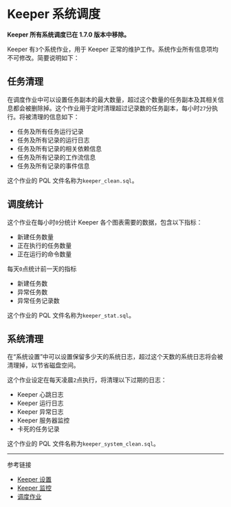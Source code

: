 # Keeper 系统调度

**Keeper 所有系统调度已在 1.7.0 版本中移除。**

Keeper 有`3`个系统作业，用于 Keeper 正常的维护工作。系统作业所有信息项均不可修改。简要说明如下：

## 任务清理

在调度作业中可以设置任务副本的最大数量，超过这个数量的任务副本及其相关信息都会被删除掉。这个作业用于定时清理超过记录数的任务副本，每小时`27`分执行。将被清理的信息如下：

* 任务及所有任务运行记录
* 任务及所有记录的运行日志
* 任务及所有记录的相关依赖信息
* 任务及所有记录的工作流信息
* 任务及所有记录的事件信息

这个作业的 PQL 文件名称为`keeper_clean.sql`。

## 调度统计

这个作业在每小时`0`分统计 Keeper 各个图表需要的数据，包含以下指标：

* 新建任务数量
* 正在执行的任务数量
* 正在运行的命令数量

每天`0`点统计前一天的指标

* 新建任务数
* 异常任务数
* 异常任务记录数

这个作业的 PQL 文件名称为`keeper_stat.sql`。

## 系统清理

在“系统设置”中可以设置保留多少天的系统日志，超过这个天数的系统日志将会被清理掉，以节省磁盘空间。

这个作业设定在每天凌晨`2`点执行，将清理以下过期的日志：

* Keeper 心跳日志
* Keeper 运行日志
* Keeper 异常日志
* Keeper 服务器监控
* 卡死的任务记录

这个作业的 PQL 文件名称为`keeper_system_clean.sql`。


---
参考链接

* [Keeper 设置](/keeper/settings.md)
* [Keeper 监控](/keeper/monitor.md)
* [调度作业](/keeper/job.md)